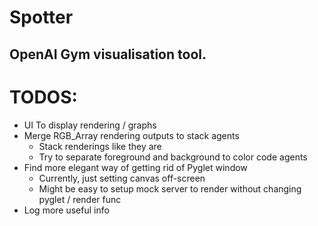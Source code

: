 # Spotter

## OpenAI Gym visualisation tool. 


# TODOS:

- UI To display rendering / graphs
- Merge RGB_Array rendering outputs to stack agents
    - Stack renderings like they are
    - Try to separate foreground and background to color code agents
- Find more elegant way of getting rid of Pyglet window
    - Currently, just setting canvas off-screen
    - Might be easy to setup mock server to render without changing pyglet / render func
- Log more useful info